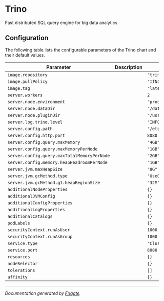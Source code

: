 
Trino
===========

Fast distributed SQL query engine for big data analytics


## Configuration

The following table lists the configurable parameters of the Trino chart and their default values.

| Parameter                | Description             | Default        |
| ------------------------ | ----------------------- | -------------- |
| `image.repository` |  | `"trinodb/trino"` |
| `image.pullPolicy` |  | `"IfNotPresent"` |
| `image.tag` |  | `"latest"` |
| `server.workers` |  | `2` |
| `server.node.environment` |  | `"production"` |
| `server.node.dataDir` |  | `"/data/trino"` |
| `server.node.pluginDir` |  | `"/usr/lib/trino/plugin"` |
| `server.log.trino.level` |  | `"INFO"` |
| `server.config.path` |  | `"/etc/trino"` |
| `server.config.http.port` |  | `8080` |
| `server.config.query.maxMemory` |  | `"4GB"` |
| `server.config.query.maxMemoryPerNode` |  | `"1GB"` |
| `server.config.query.maxTotalMemoryPerNode` |  | `"2GB"` |
| `server.config.memory.heapHeadroomPerNode` |  | `"1GB"` |
| `server.jvm.maxHeapSize` |  | `"8G"` |
| `server.jvm.gcMethod.type` |  | `"UseG1GC"` |
| `server.jvm.gcMethod.g1.heapRegionSize` |  | `"32M"` |
| `additionalNodeProperties` |  | `{}` |
| `additionalJVMConfig` |  | `{}` |
| `additionalConfigProperties` |  | `{}` |
| `additionalLogProperties` |  | `{}` |
| `additionalCatalogs` |  | `{}` |
| `podLabels` |  | `{}` |
| `securityContext.runAsUser` |  | `1000` |
| `securityContext.runAsGroup` |  | `1000` |
| `service.type` |  | `"ClusterIP"` |
| `service.port` |  | `8080` |
| `resources` |  | `{}` |
| `nodeSelector` |  | `{}` |
| `tolerations` |  | `[]` |
| `affinity` |  | `{}` |

---
_Documentation generated by [Frigate](https://frigate.readthedocs.io)._

